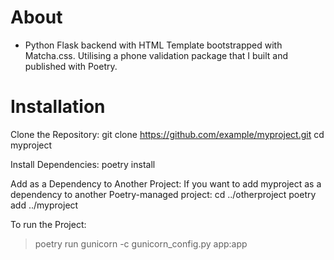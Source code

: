 # About

- Python Flask backend with HTML Template bootstrapped with Matcha.css. Utilising a phone validation package that I built and published with Poetry.

# Installation
Clone the Repository:
git clone https://github.com/example/myproject.git
cd myproject

Install Dependencies:
poetry install

Add as a Dependency to Another Project:
If you want to add myproject as a dependency to another Poetry-managed project:
cd ../otherproject
poetry add ../myproject


To run the Project:
> poetry run gunicorn -c gunicorn_config.py app:app
